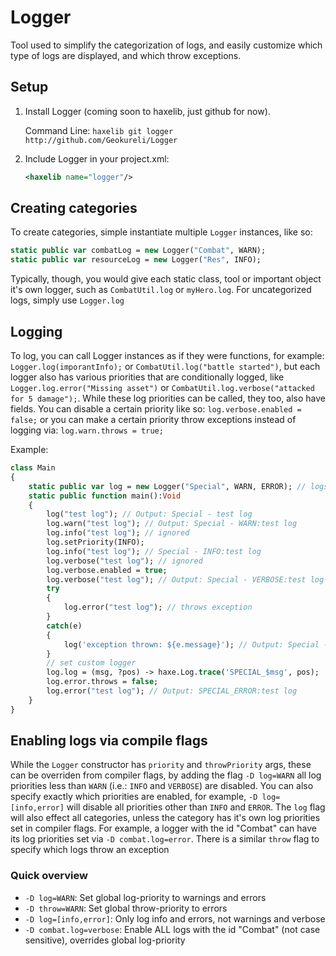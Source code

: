 # Logger

Tool used to simplify the categorization of logs, and easily customize which type of logs are displayed, and which throw exceptions.

## Setup

  1. Install Logger (coming soon to haxelib, just github for now).
     
     Command Line:
     ```haxelib git logger http://github.com/Geokureli/Logger```
  2. Include Logger in your project.xml:  
     
     ```xml
     <haxelib name="logger"/>
     ```

## Creating categories
To create categories, simple instantiate multiple `Logger` instances, like so:

```haxe
static public var combatLog = new Logger("Combat", WARN);
static public var resourceLog = new Logger("Res", INFO);
```

Typically, though, you would give each static class, tool or important object it's own logger, such as `CombatUtil.log` or `myHero.log`. For uncategorized logs, simply use `Logger.log`

## Logging

To log, you can call Logger instances as if they were functions, for example: `Logger.log(imporantInfo);` or `CombatUtil.log("battle started")`, but each logger also has various priorities that are conditionally logged, like `Logger.log.error("Missing asset")` or `CombatUtil.log.verbose("attacked for 5 damage");`. While these log priorities can be called, they too, also have fields. You can disable a certain priority like so: `log.verbose.enabled = false;` or you can make a certain priority throw exceptions instead of logging via: `log.warn.throws = true;`

Example:
```hx
class Main
{
    static public var log = new Logger("Special", WARN, ERROR); // logs warnings, throws exceptions on errors
    static public function main():Void
    {
        log("test log"); // Output: Special - test log
        log.warn("test log"); // Output: Special - WARN:test log
        log.info("test log"); // ignored
        log.setPriority(INFO);
        log.info("test log"); // Special - INFO:test log
        log.verbose("test log"); // ignored
        log.verbose.enabled = true;
        log.verbose("test log"); // Output: Special - VERBOSE:test log
        try
        {
            log.error("test log"); // throws exception
        }
        catch(e)
        {
            log('exception thrown: ${e.message}'); // Output: Special - exception thrown: Special - ERROR:test log
        }
        // set custom logger
        log.log = (msg, ?pos) -> haxe.Log.trace('SPECIAL_$msg', pos);
        log.error.throws = false;
        log.error("test log"); // Output: SPECIAL_ERROR:test log
    }
}
```

## Enabling logs via compile flags
While the `Logger` constructor has `priority` and `throwPriority` args, these can be overriden from compiler flags, by adding the flag `-D log=WARN` all log priorities less than `WARN` (i.e.: `INFO` and `VERBOSE`) are disabled. You can also specify exactly which priorities are enabled, for example, `-D log=[info,error]` will disable all priorities other than `INFO` and `ERROR`. The `log` flag will also effect all categories, unless the category has it's own log priorities set in compiler flags. For example, a logger with the id "Combat" can have its log priorities set via `-D combat.log=error`. There is a similar `throw` flag to specify which logs throw an exception

### Quick overview
 - `-D log=WARN`: Set global log-priority to warnings and errors
 - `-D throw=WARN`: Set global throw-priority to errors
 - `-D log=[info,error]`: Only log info and errors, not warnings and verbose
 - `-D combat.log=verbose`: Enable ALL logs with the id "Combat" (not case sensitive), overrides global log-priority
 
